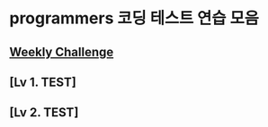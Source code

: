 # programmers 코딩 테스트 연습 모음

## [Weekly Challenge](https://github.com/woongsnote/programmers/tree/main/Weekly_Challenge)
## [Lv 1. TEST]
## [Lv 2. TEST]
